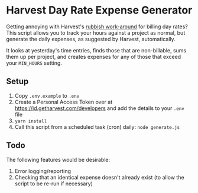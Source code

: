 # Harvest Day Rate Expense Generator

Getting annoying with Harvest's [rubbish work-around](https://support.getharvest.com/hc/en-us/articles/360048181872-How-do-I-track-day-rates-in-Harvest-) for billing day rates? 
This script allows you to track your hours against a project as normal, but generate 
the daily expenses, as suggested by Harvest, automatically.

It looks at yesterday's time entries, finds those that are non-billable, sums them 
up per project, and creates expenses for any of those that exceed your `MIN_HOURS` setting.

## Setup
1. Copy `.env.example` to `.env`
1. Create a Personal Access Token over at https://id.getharvest.com/developers and add the details to your `.env` file
1. `yarn install`   
1. Call this script from a scheduled task (cron) daily: `node generate.js`

## Todo

The following features would be desirable:
1. Error logging/reporting 
1. Checking that an identical expense doesn't already exist (to allow the script to 
   be re-run if necessary)
